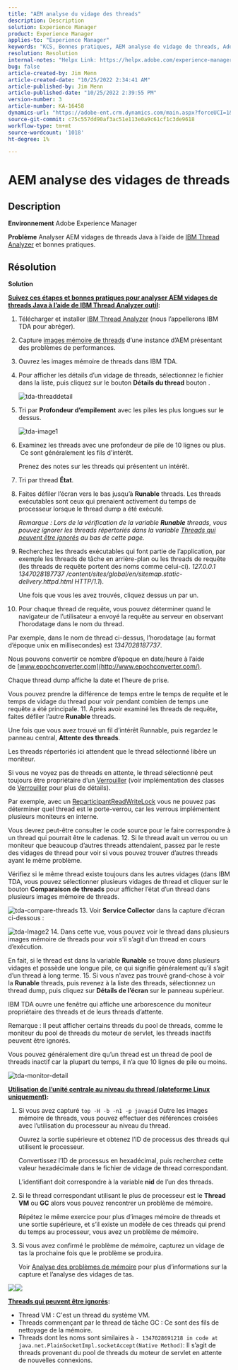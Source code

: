 ```yaml
---
title: "AEM analyse du vidage des threads"
description: Description
solution: Experience Manager
product: Experience Manager
applies-to: "Experience Manager"
keywords: "KCS, Bonnes pratiques, AEM analyse de vidage de threads, Adobe Experience Manager, Java, Analyseur de threads IBM"
resolution: Resolution
internal-notes: "Helpx Link: https://helpx.adobe.com/experience-manager/kb/thread-dump-analysis.html"
bug: false
article-created-by: Jim Menn
article-created-date: "10/25/2022 2:34:41 AM"
article-published-by: Jim Menn
article-published-date: "10/25/2022 2:39:55 PM"
version-number: 3
article-number: KA-16458
dynamics-url: "https://adobe-ent.crm.dynamics.com/main.aspx?forceUCI=1&pagetype=entityrecord&etn=knowledgearticle&id=6fb11892-0d54-ed11-bba2-6045bd006b4b"
source-git-commit: c75c557dd90af3ac51e113e0a9c61cf1c3de9618
workflow-type: tm+mt
source-wordcount: '1018'
ht-degree: 1%

---
```


# AEM analyse des vidages de threads

## Description


<b>Environnement</b>
Adobe Experience Manager

<b>Problème</b>
Analyser AEM vidages de threads Java à l’aide de [IBM Thread Analyzer](https://www.ibm.com/support/pages/ibm-thread-and-monitor-dump-analyzer-java-tmda) et bonnes pratiques.


## Résolution


<b>Solution</b>

<u><b>Suivez ces étapes et bonnes pratiques pour analyser AEM vidages de threads Java à l’aide de <a data-ol-has-click-handler="" href="https://www.ibm.com/support/pages/ibm-thread-and-monitor-dump-analyzer-java-tmda">IBM Thread Analyzer</a> outil</b></u><b>:</b>

1. Télécharger et installer [IBM Thread Analyzer](https://www.ibm.com/support/pages/ibm-thread-and-monitor-dump-analyzer-java-tmda) (nous l’appellerons IBM TDA pour abréger).
2. Capture [images mémoire de threads](https://helpx.adobe.com/experience-manager/kb/thread-dumps-collection-analysis.html) d’une instance d’AEM présentant des problèmes de performances.
3. Ouvrez les images mémoire de threads dans IBM TDA.
4. Pour afficher les détails d’un vidage de threads, sélectionnez le fichier dans la liste, puis cliquez sur le bouton <b>Détails du thread</b> bouton .

   ![tda-threaddetail](https://helpx.adobe.com/content/dam/help/en/experience-manager/kb/thread-dump-analysis/_jcr_content/main-pars/image_1587732783/tda-threaddetail.png "tda-threaddetail")
5. Tri par <b>Profondeur d’empilement</b> avec les piles les plus longues sur le dessus.

   ![tda-image1](https://helpx.adobe.com/content/dam/help/en/experience-manager/kb/thread-dump-analysis/_jcr_content/main-pars/image/tda-image1.png)
6. Examinez les threads avec une profondeur de pile de 10 lignes ou plus.  Ce sont généralement les fils d&#39;intérêt.

   Prenez des notes sur les threads qui présentent un intérêt.
7. Tri par thread <b>État</b>.
8. Faites défiler l’écran vers le bas jusqu’à <b>Runable</b> threads. Les threads exécutables sont ceux qui prenaient activement du temps de processeur lorsque le thread dump a été exécuté.

   *Remarque : Lors de la vérification de la variable <b>Runable</b> threads, vous pouvez ignorer les threads répertoriés dans la variable [Threads qui peuvent être ignorés](https://helpx.adobe.com/experience-manager/kb/thread-dump-analysis.html#ignorethreads) au bas de cette page.*


9. Recherchez les threads exécutables qui font partie de l’application, par exemple les threads de tâche en arrière-plan ou les threads de requête (les threads de requête portent des noms comme celui-ci). *127.0.0.1 1347028187737 /content/sites/global/en/sitemap.static-delivery.httpd.html HTTP/1.1*).

   Une fois que vous les avez trouvés, cliquez dessus un par un.
10. Pour chaque thread de requête, vous pouvez déterminer quand le navigateur de l’utilisateur a envoyé la requête au serveur en observant l’horodatage dans le nom du thread.

   Par exemple, dans le nom de thread ci-dessus, l’horodatage (au format d’époque unix en millisecondes) est *1347028187737*.

   Nous pouvons convertir ce nombre d’époque en date/heure à l’aide de [www.epochconverter.com](http://www.epochconverter.com/).

   Chaque thread dump affiche la date et l’heure de prise.

   Vous pouvez prendre la différence de temps entre le temps de requête et le temps de vidage du thread pour voir pendant combien de temps une requête a été principale.
11. Après avoir examiné les threads de requête, faites défiler l’autre <b>Runable</b> threads.

   Une fois que vous avez trouvé un fil d’intérêt Runnable, puis regardez le panneau central, <b>Attente des threads</b>.

   Les threads répertoriés ici attendent que le thread sélectionné libère un moniteur.

   Si vous ne voyez pas de threads en attente, le thread sélectionné peut toujours être propriétaire d’un [Verrouiller](http://docs.oracle.com/javase/1.5.0/docs/api/java/util/concurrent/locks/Lock.html) (voir implémentation des classes de [Verrouiller](http://docs.oracle.com/javase/1.5.0/docs/api/java/util/concurrent/locks/Lock.html) pour plus de détails).

   Par exemple, avec un [ReparticipantReadWriteLock](http://docs.oracle.com/javase/1.5.0/docs/api/java/util/concurrent/locks/ReentrantReadWriteLock.html) vous ne pouvez pas déterminer quel thread est le porte-verrou, car les verrous implémentent plusieurs moniteurs en interne.

   Vous devrez peut-être consulter le code source pour le faire correspondre à un thread qui pourrait être le cadenas.
12. Si le thread avait un verrou ou un moniteur que beaucoup d’autres threads attendaient, passez par le reste des vidages de thread pour voir si vous pouvez trouver d’autres threads ayant le même problème.

   Vérifiez si le même thread existe toujours dans les autres vidages (dans IBM TDA, vous pouvez sélectionner plusieurs vidages de thread et cliquer sur le bouton <b>Comparaison de threads</b> pour afficher l’état d’un thread dans plusieurs images mémoire de threads.

   ![tda-compare-threads](https://helpx.adobe.com/content/dam/help/en/experience-manager/kb/thread-dump-analysis/_jcr_content/main-pars/image_1159496390/tda-comparethreads.png)
13. Voir <b>Service Collector</b> dans la capture d’écran ci-dessous :

   ![tda-Image2](https://helpx.adobe.com/content/dam/help/en/experience-manager/kb/thread-dump-analysis/_jcr_content/main-pars/image_1730877898/tda-Image2.png)
14. Dans cette vue, vous pouvez voir le thread dans plusieurs images mémoire de threads pour voir s’il s’agit d’un thread en cours d’exécution.

   En fait, si le thread est dans la variable <b>Runable</b> se trouve dans plusieurs vidages et possède une longue pile, ce qui signifie généralement qu’il s’agit d’un thread à long terme.
15. Si vous n&#39;avez pas trouvé grand-chose à voir la <b>Runable</b> threads, puis revenez à la liste des threads, sélectionnez un thread dump, puis cliquez sur <b>Détails de l’écran</b> sur le panneau supérieur.

   IBM TDA ouvre une fenêtre qui affiche une arborescence du moniteur propriétaire des threads et de leurs threads d’attente.

   Remarque : Il peut afficher certains threads du pool de threads, comme le moniteur du pool de threads du moteur de servlet, les threads inactifs peuvent être ignorés.

   Vous pouvez généralement dire qu’un thread est un thread de pool de threads inactif car la plupart du temps, il n’a que 10 lignes de pile ou moins.

   ![tda-monitor-detail](https://helpx.adobe.com/content/dam/help/en/experience-manager/kb/thread-dump-analysis/_jcr_content/main-pars/image_1106466084/tda-monitordetail.png)




<u><b>Utilisation de l’unité centrale au niveau du thread (plateforme Linux uniquement)</b></u><b>:</b>

1. Si vous avez capturé `top -H -b -n1 -p javapid` Outre les images mémoire de threads, vous pouvez effectuer des références croisées avec l’utilisation du processeur au niveau du thread.

   Ouvrez la sortie supérieure et obtenez l’ID de processus des threads qui utilisent le processeur.

   Convertissez l’ID de processus en hexadécimal, puis recherchez cette valeur hexadécimale dans le fichier de vidage de thread correspondant.

   L’identifiant doit correspondre à la variable <b>nid</b> de l’un des threads.
2. Si le thread correspondant utilisant le plus de processeur est le <b>Thread VM</b> ou <b>GC</b> alors vous pouvez rencontrer un problème de mémoire.

   Répétez le même exercice pour plus d’images mémoire de threads et une sortie supérieure, et s’il existe un modèle de ces threads qui prend du temps au processeur, vous avez un problème de mémoire.
3. Si vous avez confirmé le problème de mémoire, capturez un vidage de tas la prochaine fois que le problème se produira.

   Voir [Analyse des problèmes de mémoire](https://experienceleague.adobe.com/docs/experience-cloud-kcs/kbarticles/KA-17482.html?lang=fr) pour plus d’informations sur la capture et l’analyse des vidages de tas.


![](https://helpx.adobe.com/libs/cq/ui/resources/0.gif)![](https://helpx.adobe.com/libs/cq/ui/resources/0.gif)

<b><u>Threads qui peuvent être ignorés</u>:</b>

- Thread VM : C&#39;est un thread du système VM.
- Threads commençant par le thread de tâche GC : Ce sont des fils de nettoyage de la mémoire.
- Threads dont les noms sont similaires à `- 1347028691218 in code at java.net.PlainSocketImpl.socketAccept(Native Method)`: Il s’agit de threads provenant du pool de threads du moteur de servlet en attente de nouvelles connexions.

